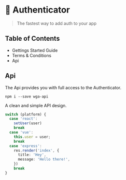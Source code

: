 # 🏇 Authenticator

> The fastest way to add auth to your app

## Table of Contents

- Gettings Started Guide
- Terms & Conditions
- Api

## Api

The Api provides you with full access to the Authenticator.

```shell
npm i --save wga-api
```

A clean and simple API design.

```ts
switch (platform) {
  case 'react':
    setUser(user)
    break
  case 'vue':
    this.user = user;
    break
  case 'express':
    res.render('index', {
      title: 'Hey',
      message: 'Hello there!',
    })
    break
}
```
